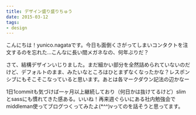 ```yaml
---
title: デザイン盛り盛りちゅう
date: 2015-03-12
tags:
- design
---
```

こんにちは！yunico.nagataです。今日も面倒くさがってしまいコンタクトを注文するのを忘れた…こんなに長い間メガネなの、何年ぶりだ？

さて、結構デザインいじりました。まだ細かい部分を全然詰められていないのだけど、デフォルトのまま、みたいなところはひとまずなくなったかな？レスポンシブにもそこそこなっていると思います。あとは各マークダウン記法の辺かなー

1日1commitも気づけば一ヶ月以上継続しており（何日かは抜けてるけど）slimとsassにも慣れてきた感ある。いいね！再来週ぐらいにある社内勉強会でmiddleman使ってブログつくってみたよ(*^^)vってのを話そうと思ってます。